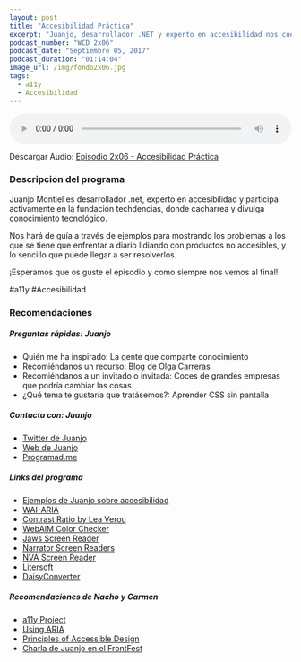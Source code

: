 ```yaml
---
layout: post
title: "Accesibilidad Práctica"
excerpt: "Juanjo, desarrollador .NET y experto en accesibilidad nos cuenta de manera práctica mejoras que podemos usar en nuestros proyectos."
podcast_number: "WCD 2x06"
podcast_date: "Septiembre 05, 2017"
podcast_duration: "01:14:04"
image_url: /img/fondo2x06.jpg
tags: 
  - a11y
  - Accesibilidad
---
```


<audio src="http://www.podtrac.com/pts/redirect.mp3/archive.org/download/WCD-2x06/WeCodeSign%202x06%20-%20Accesibilidad%20Pra%CC%81ctica.mp3" preload="auto" controls style="width: 100%;">
  <p>Tu navegador no implementa el elemento audio</p>
</audio>

<p>Descargar Audio: <a href="http://www.podtrac.com/pts/redirect.mp3/archive.org/download/WCD-2x06/WeCodeSign%202x06%20-%20Accesibilidad%20Pra%CC%81ctica.mp3" title="Botón derecho del ratón, luego guardar enlace como...">Episodio 2x06 - Accesibilidad Práctica</a></p>

<h3 class="post-title  post-heading">Descripcion del programa</h3>

Juanjo Montiel es desarrollador .net, experto en accesibilidad y participa activamente en la fundación techdencias, donde cacharrea y divulga conocimiento tecnológico.

Nos hará de guía a través de ejemplos para mostrando los problemas a los que se tiene que enfrentar a diario lidiando con productos no accesibles, y lo sencillo que puede llegar a ser resolverlos.

¡Esperamos que os guste el episodio y como siempre nos vemos al final!
 
<div class="rule"></div>

#a11y #Accesibilidad

<div class="rule"></div>

<h3 class="post-title  post-heading">Recomendaciones</h3>

##### Preguntas rápidas: Juanjo

<ul>
  <li class="recomendacion"><span>Quién me ha inspirado: La gente que comparte conocimiento</span></li>
  <li class="recomendacion"><span>Recomiéndanos un recurso: </span><a href="https://olgacarreras.blogspot.com.es/">Blog de Olga Carreras</a></li>
  <li class="recomendacion"><span>Recomiéndanos a un invitado o invitada: </span>Coces de grandes empresas que podría cambiar las cosas</li>
  <li class="recomendacion"><span>¿Qué tema te gustaría que tratásemos?: </span>Aprender CSS sin pantalla</li>
</ul>

##### Contacta con: Juanjo

<ul>
  <li class="recomendacion"><a href="https://twitter.com/kastwey">Twitter de Juanjo</a></li>
  <li class="recomendacion"><a href="http://www.kastwey.org/">Web de Juanjo</a></li>
  <li class="recomendacion"><a href="https://www.programad.me/">Programad.me</a></li>
</ul>

##### Links del programa

<ul>
  <li class="recomendacion"><a href="http://a11ddemo.juanjo.co/">Ejemplos de Juanjo sobre accesibilidad</a></li>
  <li class="recomendacion"><a href="https://www.w3.org/WAI/intro/aria">WAI-ARIA</a></li>
  <li class="recomendacion"><a href="http://leaverou.github.io/contrast-ratio/">Contrast Ratio by Lea Verou</a></li>
  <li class="recomendacion"><a href="http://webaim.org/resources/contrastchecker/">WebAIM Color Checker</a></li>
  <li class="recomendacion"><a href="http://www.freedomscientific.com/JAWSHQ/JAWSHeadquarters01">Jaws Screen Reader</a></li>
  <li class="recomendacion"><a href="https://support.microsoft.com/en-us/help/22798/windows-10-narrator-get-started">Narrator Screen Readers</a></li>
  <li class="recomendacion"><a href="https://www.nvaccess.org/">NVA Screen Reader</a></li>
  <li class="recomendacion"><a href="http://www.litersoft.org">Litersoft</a></li>
  <li class="recomendacion"><a href="http://www.kastwey.org/programas/DAisyConverter/">DaisyConverter</a></li>
</ul>

##### Recomendaciones de Nacho y Carmen

<ul>
  <li class="recomendacion"><a href="http://a11yproject.com/">a11y Project</a></li>
  <li class="recomendacion"><a href="https://developer.mozilla.org/en-US/docs/Web/Accessibility/ARIA/ARIA_Techniques">Using ARIA</a></li>
  <li class="recomendacion"><a href="http://webaim.org/intro/#principles">Principles of Accessible Design</a></li>
  <li class="recomendacion"><a href="https://www.youtube.com/watch?v=SlTDIQwa6EA">Charla de Juanjo en el FrontFest</a></li>
</ul>

